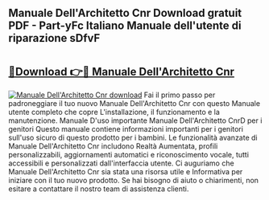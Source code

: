 ## Manuale Dell'Architetto Cnr Download gratuit PDF - Part-yFc Italiano Manuale dell'utente di riparazione sDfvF

# <h2><a href="http://dfee0hz.blite.top/?on=Manuale+Dell%27Architetto+Cnr">🔗Download 👉🔴 Manuale Dell'Architetto Cnr</a></h2>

[![Manuale Dell'Architetto Cnr download](https://i.imgur.com/lujVjoI.png)](http://dfee0hz.blite.top/?on=Manuale+Dell%27Architetto+Cnr)
Fai il primo passo per padroneggiare il tuo nuovo Manuale Dell'Architetto Cnr con questo Manuale utente completo che copre L'installazione, il funzionamento e la manutenzione. Manuale D'uso importante Manuale Dell'Architetto CnrD per i genitori Questo manuale contiene informazioni importanti per i genitori sull'uso sicuro di questo prodotto per i bambini. Le funzionalità avanzate di Manuale Dell'Architetto Cnr includono Realtà Aumentata, profili personalizzabili, aggiornamenti automatici e riconoscimento vocale, tutti accessibili e personalizzati dall'interfaccia utente. Ci auguriamo che Manuale Dell'Architetto Cnr sia stata una risorsa utile e Informativa per iniziare con il tuo nuovo prodotto. Se hai bisogno di aiuto o chiarimenti, non esitare a contattare il nostro team di assistenza clienti.

